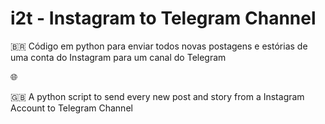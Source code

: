 # i2t - Instagram to Telegram Channel

🇧🇷
Código em python para enviar todos novas postagens e estórias de uma conta do Instagram para um canal do Telegram

🌐

🇬🇧
A python script to send every new post and story from a Instagram Account to Telegram Channel

